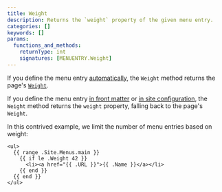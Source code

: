 ```yaml
---
title: Weight
description: Returns the `weight` property of the given menu entry.
categories: []
keywords: []
params:
  functions_and_methods:
    returnType: int
    signatures: [MENUENTRY.Weight]
---
```


If you define the menu entry [automatically][], the `Weight` method returns the page's [`Weight`][].

If you define the menu entry [in front matter][] or [in site configuration][], the `Weight` method returns the `weight` property, falling back to the page's `Weight`.

[`Weight`]: /docs/reference/methods/page/weight/
[automatically]: /content-management/menus/#define-automatically
[in front matter]: /content-management/menus/#define-in-front-matter
[in site configuration]: /content-management/menus/#define-in-site-configuration

In this contrived example, we limit the number of menu entries based on weight:

```go-html-template
<ul>
  {{ range .Site.Menus.main }}
    {{ if le .Weight 42 }}
      <li><a href="{{ .URL }}">{{ .Name }}</a></li>
    {{ end }}
  {{ end }}
</ul>
```
